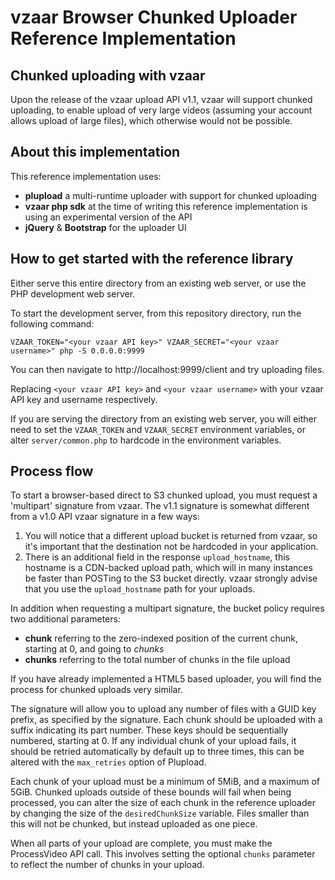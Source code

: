 vzaar Browser Chunked Uploader Reference Implementation
======================================================

Chunked uploading with vzaar
----------------------------

Upon the release of the vzaar upload API v1.1, vzaar will support chunked uploading, to enable upload of very large videos (assuming your account allows upload of large files), which otherwise would not be possible.


About this implementation
-------------------------

This reference implementation uses:

- **plupload** a multi-runtime uploader with support for chunked uploading
- **vzaar php sdk** at the time of writing this reference implementation is using an experimental version of the API
- **jQuery** & **Bootstrap** for the uploader UI

How to get started with the reference library
----------------------------------------------

Either serve this entire directory from an existing web server, or use the PHP development web server.

To start the development server, from this repository directory, run the following command:

`VZAAR_TOKEN="<your vzaar API key>" VZAAR_SECRET="<your vzaar username>" php -S 0.0.0.0:9999`

You can then navigate to http://localhost:9999/client and try uploading files.

Replacing `<your vzaar API key>` and `<your vzaar username>` with your vzaar API key and username respectively.

If you are serving the directory from an existing web server, you will either need to set the `VZAAR_TOKEN` and `VZAAR_SECRET` environment variables, or alter `server/common.php` to hardcode in the environment variables.

Process flow
------------

To start a browser-based direct to S3 chunked upload, you must request a 'multipart' signature from vzaar. The v1.1 signature is somewhat different from a v1.0 API vzaar signature in a few ways:

1. You will notice that a different upload bucket is returned from vzaar, so it's important that the destination not be hardcoded in your application.
2. There is an additional field in the response `upload_hostname`, this hostname is a CDN-backed upload path, which will in many instances be faster than POSTing to the S3 bucket directly. vzaar strongly advise that you use the `upload_hostname` path for your uploads.

In addition when requesting a multipart signature, the bucket policy requires two additional parameters:

- **chunk** referring to the zero-indexed position of the current chunk, starting at 0, and going to _chunks_
- **chunks** referring to the total number of chunks in the file upload

If you have already implemented a HTML5 based uploader, you will find the process for chunked uploads very similar.

The signature will allow you to upload any number of files with a GUID key prefix, as specified by the signature. Each chunk should be uploaded with a suffix indicating its part number. These keys should be sequentially numbered, starting at 0. If any individual chunk of your upload fails, it should be retried automatically by default up to three times, this can be altered with the `max_retries` option of Plupload.

Each chunk of your upload must be a minimum of 5MiB, and a maximum of 5GiB. Chunked uploads outside of these bounds will fail when being processed, you can alter the size of each chunk in the reference uploader by changing the size of the `desiredChunkSize` variable.  Files smaller than this will not be chunked, but instead uploaded as one piece.

When all parts of your upload are complete, you must make the ProcessVideo API call. This involves setting the optional `chunks` parameter to reflect the number of chunks in your upload.
